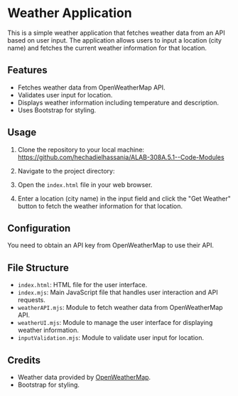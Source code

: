 # Weather Application

This is a simple weather application that fetches weather data from an API based on user input. The application allows users to input a location (city name) and fetches the current weather information for that location.

## Features

- Fetches weather data from OpenWeatherMap API.
- Validates user input for location.
- Displays weather information including temperature and description.
- Uses Bootstrap for styling.

## Usage

1. Clone the repository to your local machine:
https://github.com/hechadielhassania/ALAB-308A.5.1--Code-Modules

2. Navigate to the project directory:


3. Open the `index.html` file in your web browser.

4. Enter a location (city name) in the input field and click the "Get Weather" button to fetch the weather information for that location.

## Configuration

You need to obtain an API key from OpenWeatherMap to use their API. 

## File Structure

- `index.html`: HTML file for the user interface.
- `index.mjs`: Main JavaScript file that handles user interaction and API requests.
- `weatherAPI.mjs`: Module to fetch weather data from OpenWeatherMap API.
- `weatherUI.mjs`: Module to manage the user interface for displaying weather information.
- `inputValidation.mjs`: Module to validate user input for location.

## Credits

- Weather data provided by [OpenWeatherMap](https://openweathermap.org/).
- Bootstrap for styling.



